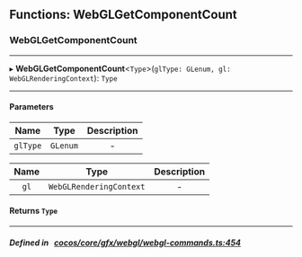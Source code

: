 ## Functions: WebGLGetComponentCount

### WebGLGetComponentCount


___
▸ **WebGLGetComponentCount**<`Type`\>(`glType: GLenum, gl: WebGLRenderingContext`): `Type`
___


#### Parameters

| Name | Type | Description |
| :------: | :------: | :------: |
| `glType` | `GLenum` | - |

| Name | Type | Description |
| :------: | :------: | :------: |
| `gl` | `WebGLRenderingContext` | - |


#### Returns `Type` 
___


##### Defined in &nbsp;   [cocos/core/gfx/webgl/webgl-commands.ts:454](https://github.com/cocos-creator/engine/blob/c7bf6b8a9/cocos/core/gfx/webgl/webgl-commands.ts#L454)&nbsp;
